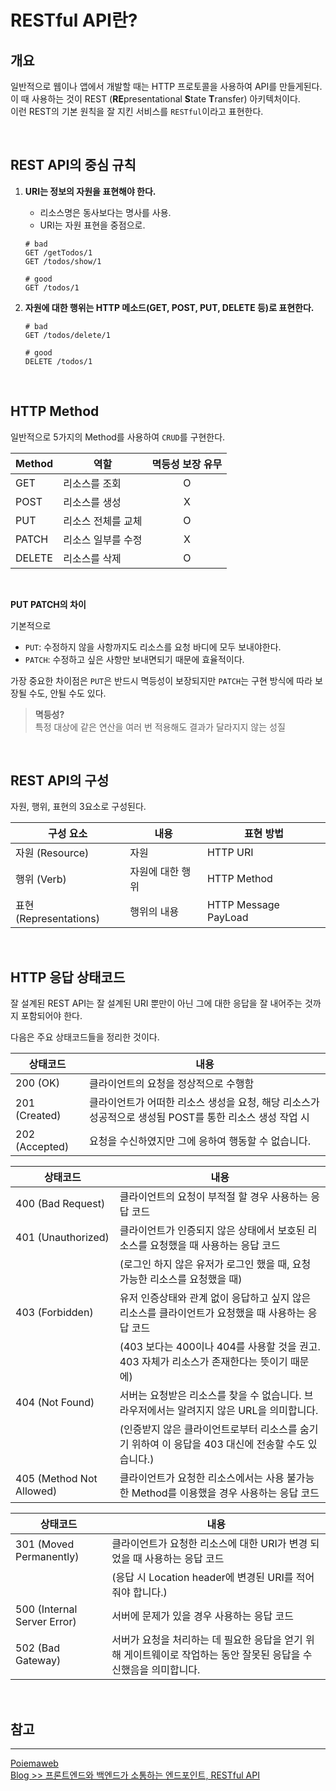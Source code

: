 # RESTful API란?

## **개요**

일반적으로 웹이나 앱에서 개발할 때는 HTTP 프로토콜을 사용하여 API를 만들게된다.  
이 때 사용하는 것이 REST (**RE**presentational **S**tate **T**ransfer) 아키텍처이다.  
이런 REST의 기본 원칙을 잘 지킨 서비스를 `RESTful`이라고 표현한다.

<br />

## **REST API의 중심 규칙**

1. **URI는 정보의 자원을 표현해야 한다.**

   - 리소스명은 동사보다는 명사를 사용.
   - URI는 자원 표현을 중점으로.

   ```
   # bad
   GET /getTodos/1
   GET /todos/show/1

   # good
   GET /todos/1
   ```

2. **자원에 대한 행위는 HTTP 메소드(GET, POST, PUT, DELETE 등)로 표현한다.**

   ```
   # bad
   GET /todos/delete/1

   # good
   DELETE /todos/1
   ```

<br />

## **HTTP Method**

일반적으로 5가지의 Method를 사용하여 `CRUD`를 구현한다.

| Method | 역할               | 멱등성 보장 유무 |
| ------ | ------------------ | :--------------: |
| GET    | 리소스를 조회      |        O         |
| POST   | 리소스를 생성      |        X         |
| PUT    | 리소스 전체를 교체 |        O         |
| PATCH  | 리소스 일부를 수정 |        X         |
| DELETE | 리소스를 삭제      |        O         |

<br />

**PUT PATCH의 차이**

기본적으로

- `PUT`: 수정하지 않을 사항까지도 리소스를 요청 바디에 모두 보내야한다.
- `PATCH`: 수정하고 싶은 사항만 보내면되기 때문에 효율적이다.

가장 중요한 차이점은 `PUT`은 반드시 멱등성이 보장되지만 `PATCH`는 구현 방식에 따라 보장될 수도, 안될 수도 있다.

> **멱등성?**  
> 특정 대상에 같은 연산을 여러 번 적용해도 결과가 달라지지 않는 성질

<br />

## **REST API의 구성**

자원, 행위, 표현의 3요소로 구성된다.

| 구성 요소              | 내용             | 표현 방법            |
| ---------------------- | ---------------- | -------------------- |
| 자원 (Resource)        | 자원             | HTTP URI             |
| 행위 (Verb)            | 자원에 대한 행위 | HTTP Method          |
| 표현 (Representations) | 행위의 내용      | HTTP Message PayLoad |

<br />

## **HTTP 응답 상태코드**

잘 설계된 REST API는 잘 설계된 URI 뿐만이 아닌 그에 대한 응답을 잘 내어주는 것까지 포함되어야 한다.

다음은 주요 상태코드들을 정리한 것이다.

| 상태코드       | 내용                                                                                                    |
| -------------- | ------------------------------------------------------------------------------------------------------- |
| 200 (OK)       | 클라이언트의 요청을 정상적으로 수행함                                                                   |
| 201 (Created)  | 클라이언트가 어떠한 리소스 생성을 요청, 해당 리소스가 성공적으로 생성됨 POST를 통한 리소스 생성 작업 시 |
| 202 (Accepted) | 요청을 수신하였지만 그에 응하여 행동할 수 없습니다.                                                     |

| 상태코드                 | 내용                                                                                               |
| ------------------------ | -------------------------------------------------------------------------------------------------- |
| 400 (Bad Request)        | 클라이언트의 요청이 부적절 할 경우 사용하는 응답 코드                                              |
| 401 (Unauthorized)       | 클라이언트가 인증되지 않은 상태에서 보호된 리소스를 요청했을 때 사용하는 응답 코드                 |
|                          | (로그인 하지 않은 유저가 로그인 했을 때, 요청 가능한 리소스를 요청했을 때)                         |
| 403 (Forbidden)          | 유저 인증상태와 관계 없이 응답하고 싶지 않은 리소스를 클라이언트가 요청했을 때 사용하는 응답 코드  |
|                          | (403 보다는 400이나 404를 사용할 것을 권고. 403 자체가 리소스가 존재한다는 뜻이기 때문에)          |
| 404 (Not Found)          | 서버는 요청받은 리소스를 찾을 수 없습니다. 브라우저에서는 알려지지 않은 URL을 의미합니다.          |
|                          | (인증받지 않은 클라이언트로부터 리소스를 숨기기 위하여 이 응답을 403 대신에 전송할 수도 있습니다.) |
| 405 (Method Not Allowed) | 클라이언트가 요청한 리소스에서는 사용 불가능한 Method를 이용했을 경우 사용하는 응답 코드           |

| 상태코드                    | 내용                                                                                                              |
| --------------------------- | ----------------------------------------------------------------------------------------------------------------- |
| 301 (Moved Permanently)     | 클라이언트가 요청한 리소스에 대한 URI가 변경 되었을 때 사용하는 응답 코드                                         |
|                             | (응답 시 Location header에 변경된 URI를 적어 줘야 합니다.)                                                        |
| 500 (Internal Server Error) | 서버에 문제가 있을 경우 사용하는 응답 코드                                                                        |
| 502 (Bad Gateway)           | 서버가 요청을 처리하는 데 필요한 응답을 얻기 위해 게이트웨이로 작업하는 동안 잘못된 응답을 수신했음을 의미합니다. |

<br />

## **참고**

---

[Poiemaweb](https://poiemaweb.com/js-rest-api)  
[Blog >> 프론트엔드와 백엔드가 소통하는 엔드포인트, RESTful API](https://evan-moon.github.io/2020/04/07/about-restful-api/#http-%EB%A9%94%EC%86%8C%EB%93%9C%EB%A5%BC-%EC%82%AC%EC%9A%A9%ED%95%98%EC%97%AC-%EC%96%B4%EB%96%A4-%ED%96%89%EC%9C%84%EC%9D%B8%EC%A7%80-%ED%91%9C%ED%98%84%ED%95%98%EC%9E%90)
